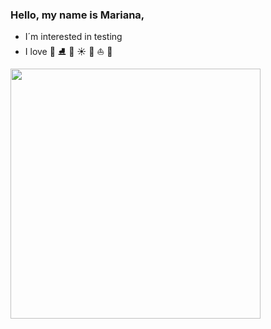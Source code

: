 ### Hello, my name is Mariana,

- I´m interested in testing 
- I love :horse: :ice_skate: :ping_pong: :sunny: :blossom: :sailboat: :ocean: 
 
<div id="header" align="left">
  <img src="https://media.giphy.com/media/tSti2Eqe5j1Di/giphy.gif" width="400"/>
</div>

<!--
**Lebedito/Lebedito** is a ✨ _special_ ✨ repository because its `README.md` (this file) appears on your GitHub profile.

Here are some ideas to get you started:

- 🔭 I’m currently working on ...
- 🌱 I’m currently learning ...
- 👯 I’m looking to collaborate on ...
- 🤔 I’m looking for help with ...
- 💬 Ask me about ...
- 📫 How to reach me: ...
- 😄 Pronouns: ...
- ⚡ Fun fact: ...
-->
